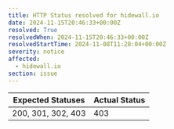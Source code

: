 ```yaml
---
title: HTTP Status resolved for hidewall.io
date: 2024-11-15T20:46:33+00:00Z
resolved: True
resolvedWhen: 2024-11-15T20:46:33+00:00Z
resolvedStartTime: 2024-11-08T11:28:04+00:00Z
severity: notice
affected:
  - hidewall.io
section: issue
---
```


| Expected Statuses | Actual Status  |
|-------------------|----------------|
| 200, 301, 302, 403 | 403 |
